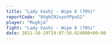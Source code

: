 ```yaml
---
title: "Lady Vashj - Wipe 6 (70%)"
reportCode: "9VghCRJvynYPpxG1"
player: "Mughjà"
fight: "Lady Vashj - Wipe 6 (70%)"
date: 2021-10-10T19:07:58.024000+00:00
---
```

